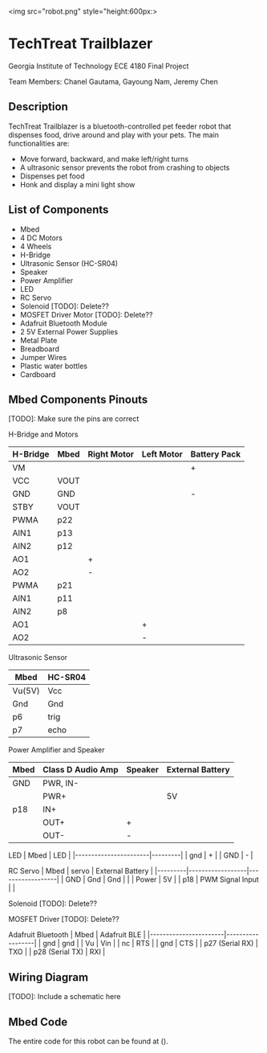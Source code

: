 <br><img src="robot.png" style="height:600px:>

# TechTreat Trailblazer

Georgia Institute of Technology ECE 4180 Final Project

Team Members: Chanel Gautama, Gayoung Nam, Jeremy Chen

## Description

TechTreat Trailblazer is a bluetooth-controlled pet feeder robot that dispenses food, drive around and play with your pets.
The main functionalities are:
  - Move forward, backward, and make left/right turns
  - A ultrasonic sensor prevents the robot from crashing to objects
  - Dispenses pet food
  - Honk and display a mini light show

## List of Components
  - Mbed
  - 4 DC Motors
  - 4 Wheels
  - H-Bridge
  - Ultrasonic Sensor (HC-SR04)
  - Speaker
  - Power Amplifier
  - LED
  - RC Servo
  - Solenoid [TODO]: Delete??
  - MOSFET Driver Motor [TODO]: Delete??
  - Adafruit Bluetooth Module
  - 2 5V External Power Supplies
  - Metal Plate
  - Breadboard
  - Jumper Wires
  - Plastic water bottles
  - Cardboard

## Mbed Components Pinouts
[TODO]: Make sure the pins are correct

 H-Bridge and Motors
 
 |  H-Bridge  |  Mbed  |  Right Motor  |  Left Motor  |  Battery Pack  |
 |------------|--------|---------------|--------------|----------------|
 |     VM     |        |               |              |        +       |
 |    VCC     |  VOUT  |               |              |                |
 |    GND     |   GND  |               |              |        -       |
 |    STBY    |  VOUT  |               |              |                |
 |    PWMA    |   p22  |               |              |                |
 |    AIN1    |   p13  |               |              |                |
 |    AIN2    |   p12  |               |              |                |
 |    AO1     |        |       +       |              |                |
 |    AO2     |        |       -       |              |                |
 |    PWMA    |   p21  |               |              |                |
 |    AIN1    |   p11  |               |              |                |
 |    AIN2    |   p8   |               |              |                |
 |    AO1     |        |               |       +      |                |
 |    AO2     |        |               |       -      |                |
 
 Ultrasonic Sensor
 
 |  Mbed    |   HC-SR04   |
 |----------|-------------|
 |  Vu(5V)  |     Vcc     |
 |   Gnd    |     Gnd     |
 |    p6    |     trig    |
 |    p7    |     echo    |
 
 Power Amplifier and Speaker
 
 |  Mbed   |  Class D Audio Amp  | Speaker | External Battery |
 |---------|---------------------|---------|------------------|
 |   GND   |     PWR, IN-        |         |                  |
 |         |       PWR+          |         |        5V        |
 |   p18   |        IN+          |         |                  |
 |         |       OUT+          |    +    |                  |
 |         |       OUT-          |    -    |                  |

 LED
 |          Mbed         |   LED   |
 |-----------------------|---------|
 |          gnd          |    +    |
 |          GND          |    -    |
 

 RC Servo
 |  Mbed   |       servo      | External Battery |
 |---------|------------------|------------------|
 |   GND   |        Gnd       |       Gnd        |
 |         |       Power      |        5V        |
 |   p18   | PWM Signal Input |                  |


 Solenoid [TODO]: Delete??

 MOSFET Driver [TODO]: Delete??

 Adafruit Bluetooth
 |          Mbed         |   Adafruit BLE   |
 |-----------------------|------------------|
 |          gnd          |        gnd       |
 |          Vu           |        Vin       |
 |          nc           |        RTS       |
 |          gnd          |        CTS       |
 |     p27 (Serial RX)   |        TXO       |
 |     p28 (Serial TX)   |        RXI       |


## Wiring Diagram
[TODO]: Include a schematic here

## Mbed Code
The entire code for this robot can be found at ().
